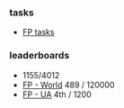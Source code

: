 ### tasks
- [FP tasks](https://www.hackerrank.com/domains/fp?filters%5Bstatus%5D%5B%5D=unsolved)

### leaderboards
- 1155/4012
- [FP - World](https://www.hackerrank.com/leaderboard?page=25&track=fp&type=practice) 489 / 120000
- [FP - UA](https://www.hackerrank.com/leaderboard?filter=Ukraine&filter_on=country&page=1&track=fp&type=practice) 4th / 1200
